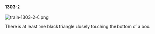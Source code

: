 #### 1303-2
![train-1303-2-0.png](https://github.com/lil-lab/nlvr/raw/master/nlvr/train/images/26/train-1303-2-0.png "train-1303-2-0.png")

There is at least one black triangle closely touching the bottom of a box.